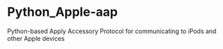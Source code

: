 # Python_Apple-aap
Python-based Apply Accessory Protocol for communicating to iPods and other Apple devices
